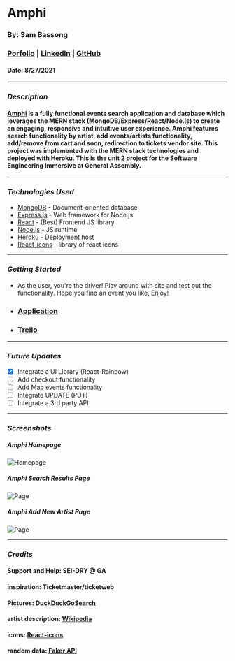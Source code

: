 # Amphi

### By: Sam Bassong

###  [Porfolio](https://www.sambassong.com/) | [LinkedIn](https://www.linkedin.com/in/sambassong/) | [GitHub](https://github.com/sbassong) 
#### Date: 8/27/2021
***

### ***Description***
####  [Amphi](https://amphi.herokuapp.com/) is a fully functional events search application and database which leverages the MERN stack (MongoDB/Express/React/Node.js) to create an engaging, responsive and intuitive user experience. Amphi features search functionality by artist, add events/artists functionality, add/remove from cart and soon, redirection to tickets vendor site. This project was implemented with the MERN stack technologies and deployed with Heroku. This is the unit 2 project for the Software Engineering Immersive at General Assembly. 
***

### ***Technologies Used***

- [MongoDB](https://www.mongodb.com/) - Document-oriented database
- [Express.js](https://expressjs.com/) - Web framework for Node.js
- [React](https://reactjs.org/) - (Best) Frontend JS library
- [Node.js](https://nodejs.org/en/) - JS runtime
- [Heroku](https://www.heroku.com/home) - Deployment host
- [React-icons](https://react-icons.github.io/react-icons/) - library of react icons

***

### ***Getting Started***

#### 
* As the user, you're the driver! Play around with site and test out the functionality. Hope you find an event you like, Enjoy!
* ###  [Application](https://amphi.herokuapp.com/) 
* ###  [Trello](https://trello.com/b/z62FupYw/amphi) 
***

### ***Future Updates***

- [x] Integrate a UI Library (React-Rainbow)
- [ ] Add checkout functionality
- [ ] Add Map events functionality
- [ ] Integrate UPDATE (PUT)
- [ ] Integrate a 3rd party API
***

### ***Screenshots***

##### Amphi Homepage
![Homepage](https://i.imgur.com/3NCGdgWl.png)

##### Amphi Search Results Page
![Page](https://i.imgur.com/s9mhXuGl.png)

##### Amphi Add New Artist Page
![Page](https://i.imgur.com/51Zo5aEl.png)
***

### ***Credits***
#### Support and Help: SEI-DRY @ GA
#### inspiration: Ticketmaster/ticketweb
#### Pictures: [DuckDuckGoSearch](https://duckduckgo.com)
#### artist description: [Wikipedia](https://www.wikipedia.org/)
#### icons: [React-icons](https://react-icons.github.io/react-icons/)
#### random data: [Faker API](https://www.npmjs.com/package/faker)


